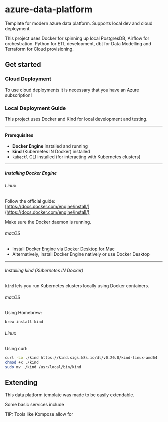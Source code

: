 # azure-data-platform
Template for modern azure data platform. Supports local dev and cloud deployment. 

This project uses Docker for spinning up local PostgresDB, Airflow for orchestration. Python for ETL development, dbt for Data Modelling and Terraform for Cloud provisioning.

## Get started

### Cloud Deployment
To use cloud deployments it is necessary that you have an Azure subscription!

### Local Deployment Guide

This project uses Docker and Kind for local development and testing.

---

#### Prerequisites

- **Docker Engine** installed and running
- **kind** (Kubernetes IN Docker) installed
- `kubectl` CLI installed (for interacting with Kubernetes clusters)

---

##### Installing Docker Engine

###### Linux

Follow the official guide:  
[https://docs.docker.com/engine/install/](https://docs.docker.com/engine/install/)

Make sure the Docker daemon is running.

###### macOS

- Install Docker Engine via [Docker Desktop for Mac](https://docs.docker.com/desktop/mac/install/)  
- Alternatively, install Docker Engine natively or use Docker Desktop

---

###### Installing kind (Kubernetes IN Docker)

`kind` lets you run Kubernetes clusters locally using Docker containers.

###### macOS

Using Homebrew:

```bash
brew install kind
```

###### Linux

Using curl:

```bash
curl -Lo ./kind https://kind.sigs.k8s.io/dl/v0.20.0/kind-linux-amd64
chmod +x ./kind
sudo mv ./kind /usr/local/bin/kind
```


## Extending

This data platform template was made to be easily extendable. 

Some basic services include 

TIP: Tools like Kompose allow for 